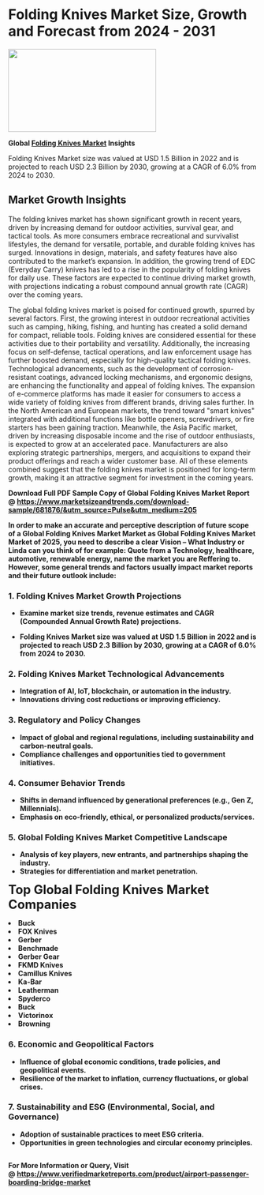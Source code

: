 <H1>Folding Knives Market Size, Growth and Forecast from 2024 - 2031</H1><img class="aligncenter size-medium wp-image-584254" src="https://thirdeyenews.in/wp-content/uploads/2024/09/Global-Market-Research-300x168.jpeg" alt="" width="300" height="168" /><p><strong>Global&nbsp;<a href="https://www.marketsizeandtrends.com/download-sample/681876/&amp;utm_source=Pulse&amp;utm_medium=205">Folding Knives Market</a> Insights</strong></p><p>Folding Knives Market size was valued at USD 1.5 Billion in 2022 and is projected to reach USD 2.3 Billion by 2030, growing at a CAGR of 6.0% from 2024 to 2030.</p><p><h2>Market Growth Insights</h2> <p>The folding knives market has shown significant growth in recent years, driven by increasing demand for outdoor activities, survival gear, and tactical tools. As more consumers embrace recreational and survivalist lifestyles, the demand for versatile, portable, and durable folding knives has surged. Innovations in design, materials, and safety features have also contributed to the market’s expansion. In addition, the growing trend of EDC (Everyday Carry) knives has led to a rise in the popularity of folding knives for daily use. These factors are expected to continue driving market growth, with projections indicating a robust compound annual growth rate (CAGR) over the coming years.</p> <p><strong></strong></p> <p>The global folding knives market is poised for continued growth, spurred by several factors. First, the growing interest in outdoor recreational activities such as camping, hiking, fishing, and hunting has created a solid demand for compact, reliable tools. Folding knives are considered essential for these activities due to their portability and versatility. Additionally, the increasing focus on self-defense, tactical operations, and law enforcement usage has further boosted demand, especially for high-quality tactical folding knives. Technological advancements, such as the development of corrosion-resistant coatings, advanced locking mechanisms, and ergonomic designs, are enhancing the functionality and appeal of folding knives. The expansion of e-commerce platforms has made it easier for consumers to access a wide variety of folding knives from different brands, driving sales further. In the North American and European markets, the trend toward "smart knives" integrated with additional functions like bottle openers, screwdrivers, or fire starters has been gaining traction. Meanwhile, the Asia Pacific market, driven by increasing disposable income and the rise of outdoor enthusiasts, is expected to grow at an accelerated pace. Manufacturers are also exploring strategic partnerships, mergers, and acquisitions to expand their product offerings and reach a wider customer base. All of these elements combined suggest that the folding knives market is positioned for long-term growth, making it an attractive segment for investment in the coming years.</p> <p><strong></p><p><span class=""><strong>Download Full PDF Sample Copy of Global Folding Knives Market Report</strong> @ <a href="https://www.marketsizeandtrends.com/download-sample/681876/&amp;utm_source=Pulse&amp;utm_medium=205" target="_blank">https://www.marketsizeandtrends.com/download-sample/681876/&amp;utm_source=Pulse&amp;utm_medium=205</a></span></p><p>In order to make an accurate and perceptive description of future scope of a Global&nbsp;Folding Knives Market Market as Global&nbsp;Folding Knives Market Market of 2025, you need to describe a clear Vision &ndash; What Industry or Linda can you think of for example: Quote from a Technology, healthcare, automotive, renewable energy, name the market you are Reffering to. However, some general trends and factors usually impact market reports and their future outlook include:</p><h3>1.&nbsp;<strong>Folding Knives Market Growth Projections</strong></h3><ul><li>Examine market size trends, revenue estimates and CAGR (Compounded Annual Growth Rate) projections.</li><li><p>Folding Knives Market size was valued at USD 1.5 Billion in 2022 and is projected to reach USD 2.3 Billion by 2030, growing at a CAGR of 6.0% from 2024 to 2030.</p></li></ul><h3>2.&nbsp;<strong>Folding Knives Market Technological Advancements</strong></h3><ul><li>Integration of AI, IoT, blockchain, or automation in the industry.</li><li>Innovations driving cost reductions or improving efficiency.</li></ul><h3>3.&nbsp;<strong>Regulatory and Policy Changes</strong></h3><ul><li>Impact of global and regional regulations, including sustainability and carbon-neutral goals.</li><li>Compliance challenges and opportunities tied to government initiatives.</li></ul><h3>4.&nbsp;<strong>Consumer Behavior Trends</strong></h3><ul><li>Shifts in demand influenced by generational preferences (e.g., Gen Z, Millennials).</li><li>Emphasis on eco-friendly, ethical, or personalized products/services.</li></ul><h3>5.&nbsp;<strong>Global Folding Knives Market Competitive Landscape</strong></h3><ul><li>Analysis of key players, new entrants, and partnerships shaping the industry.</li><li>Strategies for differentiation and market penetration.</li></ul><p data-pm-slice="1 1 []"><span style="color: inherit; font-family: inherit; font-size: 25px;">Top Global Folding Knives Market Companies</span></p><div class="" data-test-id=""><p><li>Buck</li><li> FOX Knives</li><li> Gerber</li><li> Benchmade</li><li> Gerber Gear</li><li> FKMD Knives</li><li> Camillus Knives</li><li> Ka-Bar</li><li> Leatherman</li><li> Spyderco</li><li> Buck</li><li> Victorinox</li><li> Browning</li></p></div><h3>6.&nbsp;<strong>Economic and Geopolitical Factors</strong></h3><ul><li>Influence of global economic conditions, trade policies, and geopolitical events.</li><li>Resilience of the market to inflation, currency fluctuations, or global crises.</li></ul><h3>7.&nbsp;<strong>Sustainability and ESG (Environmental, Social, and Governance)</strong></h3><ul><li>Adoption of sustainable practices to meet ESG criteria.</li><li>Opportunities in green technologies and circular economy principles.</li></ul><h2><strong style="font-size: 14px;">For More Information or Query, Visit @&nbsp;</strong><a style="background-color: #ffffff; font-size: 14px;" href="https://www.marketsizeandtrends.com/report/folding-knives-market/" target="_blank">https://www.verifiedmarketreports.com/product/airport-passenger-boarding-bridge-market</a></h2>

